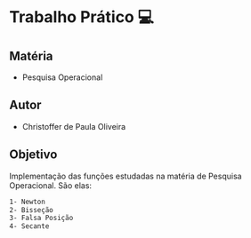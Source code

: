 # Trabalho Prático :computer:
## Matéria
- Pesquisa Operacional

## Autor
- Christoffer de Paula Oliveira

## Objetivo
Implementação das funções estudadas na matéria de Pesquisa Operacional. São elas:

```sh
1- Newton
2- Bisseção
3- Falsa Posição
4- Secante
```